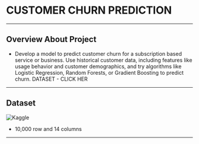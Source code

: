 # CUSTOMER CHURN PREDICTION
---
## Overview About Project 
- Develop a model to predict customer churn for a subscription based 
service or business. Use historical customer data, including features like 
usage behavior and customer demographics, and try algorithms like 
Logistic Regression, Random Forests, or Gradient Boosting to predict 
churn. 
DATASET - CLICK HER
---
## Dataset
![Kaggle]()
- 10,000 row and 14 columns
---

